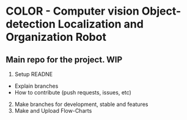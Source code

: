 # COLOR - Computer vision Object-detection Localization and Organization Robot

## Main repo for the project. WIP

1. Setup READNE
  - Explain branches
  - How to contribute (push requests, issues, etc) 
2. Make branches for development, stable and features
3.  Make and Upload Flow-Charts
